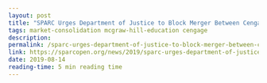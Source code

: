 ```yaml
---
layout: post
title: "SPARC Urges Department of Justice to Block Merger Between Cengage and McGraw-Hill"
tags: market-consolidation mcgraw-hill-education cengage
description:
permalink: /sparc-urges-department-of-justice-to-block-merger-between-cengage-and-mcgraw-hill
link: https://sparcopen.org/news/2019/sparc-urges-department-of-justice-to-block-merger-between-cengage-and-mcgraw-hill/
date: 2019-08-14
reading-time: 5 min reading time
---
```

